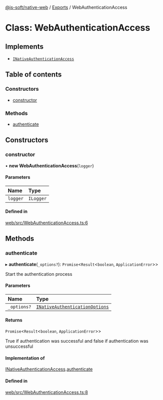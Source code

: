 [@js-soft/native-web](../README.md) / [Exports](../modules.md) / WebAuthenticationAccess

# Class: WebAuthenticationAccess

## Implements

- [`INativeAuthenticationAccess`](../interfaces/INativeAuthenticationAccess.md)

## Table of contents

### Constructors

- [constructor](WebAuthenticationAccess.md#constructor)

### Methods

- [authenticate](WebAuthenticationAccess.md#authenticate)

## Constructors

### constructor

• **new WebAuthenticationAccess**(`logger`)

#### Parameters

| Name | Type |
| :------ | :------ |
| `logger` | `ILogger` |

#### Defined in

[web/src/WebAuthenticationAccess.ts:6](https://github.com/js-soft/ts-native-access/blob/dceb9d6/packages/web/src/WebAuthenticationAccess.ts#L6)

## Methods

### authenticate

▸ **authenticate**(`_options?`): `Promise`<`Result`<`boolean`, `ApplicationError`\>\>

Start the authentication process

#### Parameters

| Name | Type |
| :------ | :------ |
| `_options?` | [`INativeAuthenticationOptions`](../interfaces/INativeAuthenticationOptions.md) |

#### Returns

`Promise`<`Result`<`boolean`, `ApplicationError`\>\>

True if authentication was successful and false if authentication was unsuccessful

#### Implementation of

[INativeAuthenticationAccess](../interfaces/INativeAuthenticationAccess.md).[authenticate](../interfaces/INativeAuthenticationAccess.md#authenticate)

#### Defined in

[web/src/WebAuthenticationAccess.ts:8](https://github.com/js-soft/ts-native-access/blob/dceb9d6/packages/web/src/WebAuthenticationAccess.ts#L8)
